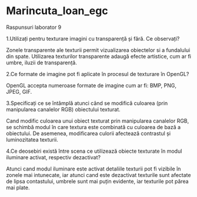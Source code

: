 # Marincuta_Ioan_egc

Raspunsuri laborator 9

1.Utilizați pentru texturare imagini cu transparență și fără. Ce observați?

Zonele transparente ale texturii permit vizualizarea obiectelor si a fundalului din spate. Utilizarea texturilor transparente adaugă efecte artistice, cum ar fi umbre, iluzii de transparență.

2.Ce formate de imagine pot fi aplicate în procesul de texturare în OpenGL?

OpenGL accepta numeroase formate de imagine cum ar fi: BMP, PNG, JPEG, GIF.

3.Specificați ce se întâmplă atunci când se modifică culoarea (prin manipularea canalelor RGB) obiectului texturat.

Cand modific culoarea unui obiect texturat prin manipularea canalelor RGB, se schimbă modul în care textura este combinată cu culoarea de bază a obiectului. De asemenea, modificarea culorii afectează contrastul și luminozitatea texturii.

4.Ce deosebiri există între scena ce utilizează obiecte texturate în modul iluminare activat, respectiv dezactivat?

Atunci cand modul iluminare este activat detaliile texturii pot fi vizibile în zonele mai intunecate, iar atunci cand este dezactivat texturile sunt afectate de lipsa contastului, umbrele sunt mai puțin evidente, iar texturile pot părea mai plate.
